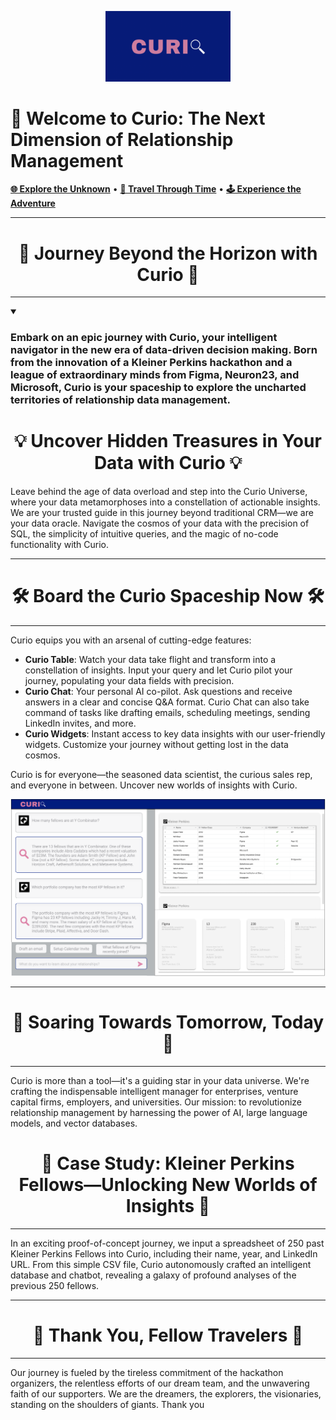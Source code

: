 <p align="center">
  <img src="https://github.com/Curio-IRM/.github/blob/main/profile/curio.png" alt="Curio" width="200">
  <h1>🚀 Welcome to Curio: The Next Dimension of Relationship Management</h1>
  <a href="https://kp-fellows-documents.vercel.app/"><strong>🌐 Explore the Unknown</strong></a> • 
  <a href="https://www.loom.com/share/7b8b3d11cb074de28de8418348f4c0ac"><strong>🎥 Travel Through Time</strong></a> • 
  <a href="https://www.loom.com/share/143ed397944945c38f69a1a741475d41?sid=a27b6242-2793-45e4-9b8a-a6422e8bbc8a"><strong>🕹️ Experience the Adventure</strong></a>
</p>

---

<div align="center">

# 🎯 Journey Beyond the Horizon with Curio 🎯

</div>

---

<details open>
<summary> <h3>Embark on an epic journey with <b>Curio</b>, your intelligent navigator in the new era of data-driven decision making. Born from the innovation of a Kleiner Perkins hackathon and a league of extraordinary minds from Figma, Neuron23, and Microsoft, Curio is your spaceship to explore the uncharted territories of relationship data management.</h3></summary>

<div align="center">

# 💡 Uncover Hidden Treasures in Your Data with Curio 💡

</div>

Leave behind the age of data overload and step into the Curio Universe, where your data metamorphoses into a constellation of actionable insights. We are your trusted guide in this journey beyond traditional CRM—we are your data oracle. Navigate the cosmos of your data with the precision of SQL, the simplicity of intuitive queries, and the magic of no-code functionality with Curio.

</details>

---

<div align="center">

# 🛠️ Board the Curio Spaceship Now 🛠️

</div>

---

Curio equips you with an arsenal of cutting-edge features:

- **Curio Table**: Watch your data take flight and transform into a constellation of insights. Input your query and let Curio pilot your journey, populating your data fields with precision.
- **Curio Chat**: Your personal AI co-pilot. Ask questions and receive answers in a clear and concise Q&A format. Curio Chat can also take command of tasks like drafting emails, scheduling meetings, sending LinkedIn invites, and more.
- **Curio Widgets**: Instant access to key data insights with our user-friendly widgets. Customize your journey without getting lost in the data cosmos.

Curio is for everyone—the seasoned data scientist, the curious sales rep, and everyone in between. Uncover new worlds of insights with Curio.

<p align="center">
  <img src="https://github.com/Curio-IRM/.github/blob/main/profile/mockup.png" alt="Curio Vision"/>
</p>

---

<div align="center">

# 🚀 Soaring Towards Tomorrow, Today 🚀

</div>

---

Curio is more than a tool—it's a guiding star in your data universe. We're crafting the indispensable intelligent manager for enterprises, venture capital firms, employers, and universities. Our mission: to revolutionize relationship management by harnessing the power of AI, large language models, and vector databases.

<div align="center">

# 💞 Case Study: Kleiner Perkins Fellows—Unlocking New Worlds of Insights 💞

</div>

---

In an exciting proof-of-concept journey, we input a spreadsheet of 250 past Kleiner Perkins Fellows into Curio, including their name, year, and LinkedIn URL. From this simple CSV file, Curio autonomously crafted an intelligent database and chatbot, revealing a galaxy of profound analyses of the previous 250 fellows.

---

<div align="center">

# 🙏 Thank You, Fellow Travelers 🙏

</div>

---

Our journey is fueled by the tireless commitment of the hackathon organizers, the relentless efforts of our dream team, and the unwavering faith of our supporters. We are the dreamers, the explorers, the visionaries, standing on the shoulders of giants. Thank you
